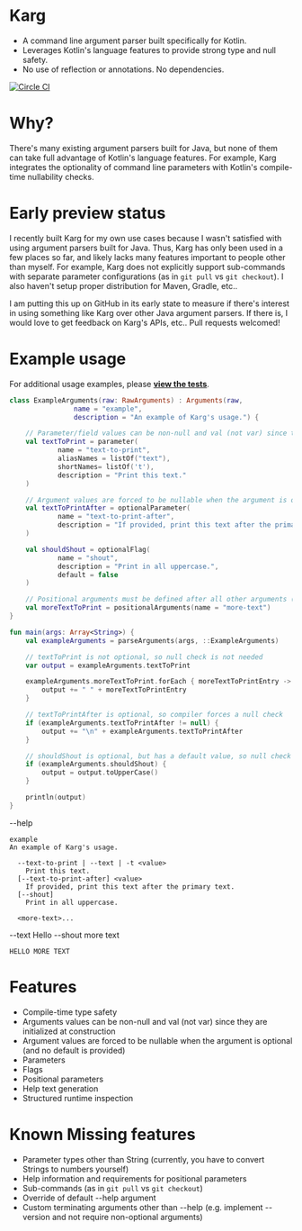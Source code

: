 Karg
==============
- A command line argument parser built specifically for Kotlin.
- Leverages Kotlin's language features to provide strong type and null safety.
- No use of reflection or annotations. No dependencies.

[![Circle CI](https://circleci.com/gh/jshmrsn/karg.svg?style=svg)](https://circleci.com/gh/jshmrsn/karg)

Why?
==============
There's many existing argument parsers built for Java, but none of them can take full advantage of Kotlin's language features. For example, Karg integrates the optionality of command line parameters with Kotlin's compile-time nullability checks.

Early preview status
==============
I recently built Karg for my own use cases because I wasn't satisfied with using argument parsers built for Java. Thus, Karg has only been used in a few places so far, and likely lacks many features important to people other than myself. For example, Karg does not explicitly support sub-commands with separate parameter configurations (as in ```git pull``` vs ```git checkout```). I also haven't setup proper distribution for Maven, Gradle, etc..

I am putting this up on GitHub in its early state to measure if there's interest in using something like Karg over other Java argument parsers. If there is, I would love to get feedback on Karg's APIs, etc.. Pull requests welcomed!

Example usage
==============
For additional usage examples, please [**view the tests**](https://github.com/jshmrsn/karg/tree/master/src/test/java/com/jshmrsn/karg).

```kotlin
class ExampleArguments(raw: RawArguments) : Arguments(raw,
                name = "example",
                description = "An example of Karg's usage.") {

    // Parameter/field values can be non-null and val (not var) since they are initialized at construction
    val textToPrint = parameter(
            name = "text-to-print",
            aliasNames = listOf("text"),
            shortNames= listOf('t'),
            description = "Print this text."
    )

    // Argument values are forced to be nullable when the argument is optional (and no default is provided)
    val textToPrintAfter = optionalParameter(
            name = "text-to-print-after",
            description = "If provided, print this text after the primary text."
    )

    val shouldShout = optionalFlag(
            name = "shout",
            description = "Print in all uppercase.",
            default = false
    )

    // Positional arguments must be defined after all other arguments (but can be provided in any order on the command line)
    val moreTextToPrint = positionalArguments(name = "more-text")
}

fun main(args: Array<String>) {
    val exampleArguments = parseArguments(args, ::ExampleArguments)

    // textToPrint is not optional, so null check is not needed
    var output = exampleArguments.textToPrint

    exampleArguments.moreTextToPrint.forEach { moreTextToPrintEntry ->
        output += " " + moreTextToPrintEntry
    }

    // textToPrintAfter is optional, so compiler forces a null check
    if (exampleArguments.textToPrintAfter != null) {
        output += "\n" + exampleArguments.textToPrintAfter
    }

    // shouldShout is optional, but has a default value, so null check is not needed
    if (exampleArguments.shouldShout) {
        output = output.toUpperCase()
    }

    println(output)
}
```

--help

    example
    An example of Karg's usage.

      --text-to-print | --text | -t <value>
        Print this text.
      [--text-to-print-after] <value>
        If provided, print this text after the primary text.
      [--shout]
        Print in all uppercase.

      <more-text>...

--text Hello --shout more text

    HELLO MORE TEXT


Features
==============
- Compile-time type safety
- Arguments values can be non-null and val (not var) since they are initialized at construction
- Argument values are forced to be nullable when the argument is optional (and no default is provided)
- Parameters
- Flags
- Positional parameters
- Help text generation
- Structured runtime inspection

Known Missing features
==============
- Parameter types other than String (currently, you have to convert Strings to numbers yourself)
- Help information and requirements for positional parameters
- Sub-commands (as in `git pull` vs `git checkout`)
- Override of default --help argument
- Custom terminating arguments other than --help (e.g. implement --version and not require non-optional arguments)
